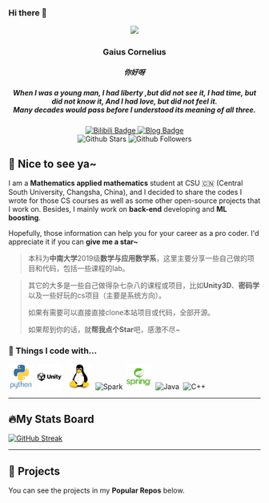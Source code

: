 ### Hi there 👋

<!--
**Mozartto/Mozartto** is a ✨ _special_ ✨ repository because its `README.md` (this file) appears on your GitHub profile.

Here are some ideas to get you started:

- 🔭 I’m currently working on ...
- 🌱 I’m currently learning Feature engineering and model fusion
- 👯 I’m looking to collaborate on ...
- 🤔 I’m currently working in ...
- 💬 Ask me about ...
- 📫 How to reach me: ...
- 😄 Pronouns: ...
- ⚡ Fun fact: ...
- 🔭 I’m currently working on **High performance computing**
- 🌱 I’m currently learning **Feature engineering and model fusion**
- 💬 Ask me about **mathematics**, **back-end development** and **algorithms**.
- 📫 How to reach me: **QQ 1220883974**
- ⚡ Pronouns: **Meritocracy / Libertarianism / Utilitarianism**
- 😄 Interests: **Spanish, Japanese, Political philosophy**.
-->




<div id="header" align="center">
  <img src="https://avatars.githubusercontent.com/u/58902267?v=4" width="100"/>
  <h3>Gaius Cornelius​</h3>
  <h5>你好呀 <h5> 
	  When I was a young man, I had liberty ,but did not see it, I had time, but did not know it, And I had love, but did not feel it. 
	  	  <br>Many decades would pass before I understood its meaning of all three.
</div>
<div id="badges" align="center">
    <div id="social">
		<a href="https://space.bilibili.com/352436333">
			<img src="https://img.shields.io/badge/%E4%B8%AD%E5%8D%97%E5%B0%8F%E5%9B%A2%E5%AD%90-%20%2C%20blue?label=Bilibili&color=red" alt="Bilibili Badge"/>
		</a>
        <a href="http://cuteball.cn">
			<img src="https://img.shields.io/badge/Blog-中南小团子-green" alt="Blog Badge"/>
		</a>
    </div>
  	<div id="info">
        <img src="https://img.shields.io/github/stars/Mozartto?style=social" alt="Github Stars"/>
        <img src="https://img.shields.io/github/followers/Mozartto?style=social" alt="Github Followers"/>
    </div>
</div>




## :handshake: Nice to see ya~

I am a **Mathematics applied mathematics** student at CSU :cn: (Central South University, Changsha, China), and I decided to share the codes I wrote for those CS courses as well as some other open-source projects that I work on. Besides, I mainly work on **back-end** developing and **ML boosting**.

Hopefully, those information can help you for your career as a pro coder. I'd appreciate it if you can **give me a star~**

> 本科为**中南大学**2019级**数学与应用数学系**，这里主要分享一些自己做的项目和代码，包括一些课程的lab。
>

> 
> 其它的大多是一些自己做得杂七杂八的课程或项目，比如**Unity3D**、**密码学**以及一些好玩的cs项目（主要是系统方向）。
> 
> 如果有需要可以直接直接clone本站项目或代码，全部开源。
>
> 如果帮到你的话，就**帮我点个Star**吧，感激不尽~

### :hammer: Things I code with...

<div>
	<img src="https://github.com/devicons/devicon/blob/v2.15.1/icons/python/python-original-wordmark.svg" title="python" alt="python" width="50" height="50" />&nbsp;
	<img src="https://github.com/devicons/devicon/blob/v2.15.1/icons/unity/unity-original-wordmark.svg" title="unity" alt="unity" width="50" height="50" />&nbsp;
	<img src="https://github.com/devicons/devicon/blob/v2.15.1/icons/linux/linux-original.svg" title="linux" alt="linux" width="50" height="50" />&nbsp;
   <img src="https://i.mij.rip/2024/01/17/78dc1a55ba004a54fbc810bf188c2881.png" title="Spark" alt="Spark" width="50" height="50" />&nbsp;
    <img src="https://github.com/devicons/devicon/blob/v2.15.1/icons/spring/spring-original-wordmark.svg" title="/spring" alt="/spring" width="50" height="50" />&nbsp;
	<img src="https://cdn.jsdelivr.net/gh/devicons/devicon/icons/java/java-original-wordmark.svg" title="Java" alt="Java" width="50" height="50" />&nbsp;
    <img src="https://cdn.jsdelivr.net/gh/devicons/devicon/icons/cplusplus/cplusplus-original.svg" title="C++" alt="C++" width="50" height="50" />&nbsp;
</div>



---

## :fire:My Stats Board

[![GitHub Streak](https://streak-stats.demolab.com?user=Mozartto)](https://git.io/streak-stats)

---



## :paperclip: Projects

You can see the projects in my **Popular Repos** below.

